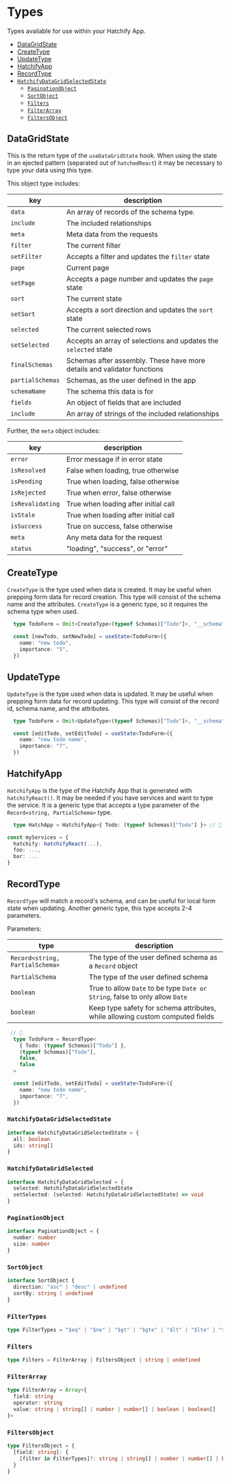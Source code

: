 # Types

Types available for use within your Hatchify App.

- [DataGridState](#datagridstate)
- [CreateType](#createtype)
- [UpdateType](#updatetype)
- [HatchifyApp](#hatchifyapp)
- [RecordType](#recordtype)
- [`HatchifyDataGridSelectedState`](#hatchifydatagridselectedstate)
  - [`PaginationObject`](#paginationobject)
  - [`SortObject`](#sortobject)
  - [`Filters`](#filters)
  - [`FilterArray`](#filterarray)
  - [`FiltersObject`](#filtersobject)

## DataGridState

This is the return type of the `useDataGridState` hook. When using the state in an ejected pattern (separated out of `hatchedReact`) it may be necessary to type your data using this type.

This object type includes:

| key              | description                                                             |
| ---------------- | ----------------------------------------------------------------------- |
| `data`           | An array of records of the schema type.                                 |
| `include`        | The included relationships                                              |
| `meta`           | Meta data from the requests                                             |
| `filter`         | The current filter                                                      |
| `setFilter`      | Accepts a filter and updates the `filter` state                         |
| `page`           | Current page                                                            |
| `setPage`        | Accepts a page number and updates the `page` state                      |
| `sort`           | The current state                                                       |
| `setSort`        | Accepts a sort direction and updates the `sort` state                   |
| `selected`       | The current selected rows                                               |
| `setSelected`    | Accepts an array of selections and updates the `selected` state         |
| `finalSchemas`   | Schemas after assembly. These have more details and validator functions |
| `partialSchemas` | Schemas, as the user defined in the app                                 |
| `schemaName`     | The schema this data is for                                             |
| `fields`         | An object of fields that are included                                   |
| `include`        | An array of strings of the included relationships                       |

Further, the `meta` object includes:

| key              | description                          |
| ---------------- | ------------------------------------ |
| `error`          | Error message if in error state      |
| `isResolved`     | False when loading, true otherwise   |
| `isPending`      | True when loading, false otherwise   |
| `isRejected`     | True when error, false otherwise     |
| `isRevalidating` | True when loading after initial call |
| `isStale`        | True when loading after initial call |
| `isSuccess`      | True on success, false otherwise     |
| `meta`           | Any meta data for the request        |
| `status`         | "loading", "success", or "error"     |

## CreateType

`CreateType` is the type used when data is created. It may be useful when prepping form data for record creation. This type will consist of the schema name and the attributes. `CreateType` is a generic type, so it requires the schema type when used.

```ts
  type TodoForm = Omit<CreateType<(typeof Schemas)["Todo"]>, "__schema"> // 👀
  
  const [newTodo, setNewTodo] = useState<TodoForm>({
    name: "new todo",
    importance: "5",
  })
```

## UpdateType

`UpdateType` is the type used when data is updated. It may be useful when prepping form data for record updating. This type will consist of the record id, schema name, and the attributes.

```ts
  type TodoForm = Omit<UpdateType<(typeof Schemas)["Todo"]>, "__schema"> // 👀

  const [editTodo, setEditTodo] = useState<TodoForm>({
    name: "new todo name",
    importance: "7",
  })
```

## HatchifyApp

`HatchifyApp` is the type of the Hatchify App that is generated with `hatchifyReact()`. It may be needed if you have services and want to type the service. It is a generic type that accepts a type parameter of the `Record<string, PartialSchema>` type.

```ts
  type HatchApp = HatchifyApp<{ Todo: (typeof Schemas)["Todo"] }> // 👀

const myServices = {
  hatchify: hatchifyReact(...),
  foo: ...,
  bar: ...
}
```

## RecordType

`RecordType` will match a record's schema, and can be useful for local form state when updating. Another generic type, this type accepts 2-4 parameters.

Parameters:

| type                            | description                                                                  |
| ------------------------------- | ---------------------------------------------------------------------------- |
| `Record<string, PartialSchema>` | The type of the user defined schema as a `Record` object                     |
| `PartialSchema`                 | The type of the user defined schema                                          |
| `boolean`                       | True to allow `Date` to be type `Date or String`, false to only allow `Date` |
| `boolean`                       | Keep type safety for schema attributes, while allowing custom computed fields|

```ts
 // 👀
  type TodoForm = RecordType<
    { Todo: (typeof Schemas)["Todo"] },
    (typeof Schemas)["Todo"],
    false,
    false
  >

  const [editTodo, setEditTodo] = useState<TodoForm>({
    name: "new todo name",
    importance: "7",
  })
```


### `HatchifyDataGridSelectedState`

```ts
interface HatchifyDataGridSelectedState = {
  all: boolean
  ids: string[]
}
```

### `HatchifyDataGridSelected`

```ts
interface HatchifyDataGridSelected = {
  selected: HatchifyDataGridSelectedState
  setSelected: (selected: HatchifyDataGridSelectedState) => void
}
```

### `PaginationObject`

```ts
interface PaginationObject = {
  number: number
  size: number
}
```

### `SortObject`

```ts
interface SortObject {
  direction: "asc" | "desc" | undefined
  sortBy: string | undefined
}
```

### `FilterTypes`

```ts
type FilterTypes = "$eq" | "$ne" | "$gt" | "$gte" | "$lt" | "$lte" | "$in" | "$nin" | "$like" | "$ilike" | "empty" | "nempty"
```

### `Filters`

```ts
type Filters = FilterArray | FiltersObject | string | undefined
```

### `FilterArray`

```ts
type FilterArray = Array<{
  field: string
  operator: string
  value: string | string[] | number | number[] | boolean | boolean[]
}>
```

### `FiltersObject`

```ts
type FiltersObject = {
  [field: string]: {
    [filter in FilterTypes]?: string | string[] | number | number[] | boolean | boolean[]
  }
}
```
